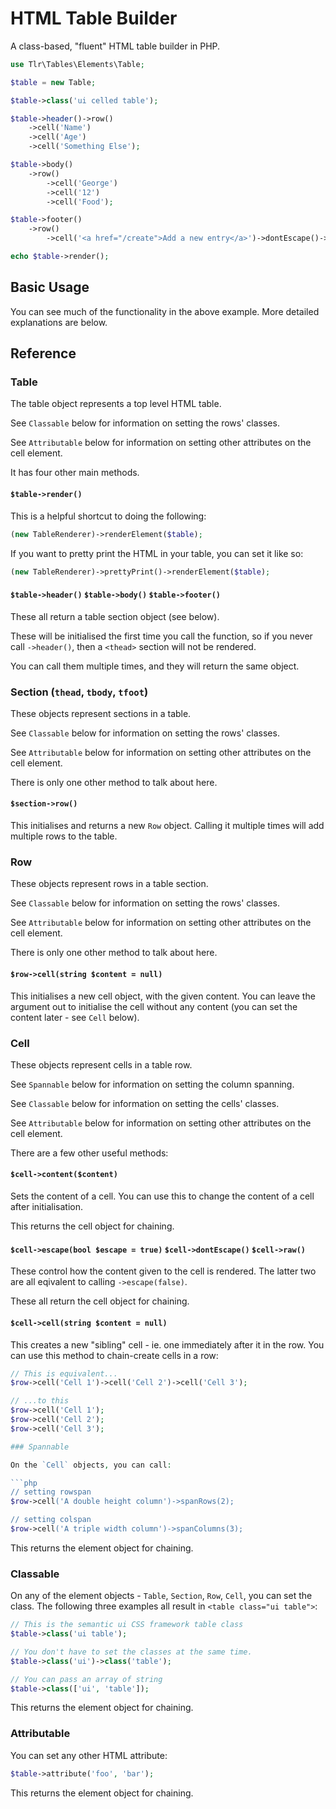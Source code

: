 # HTML Table Builder

A class-based, "fluent" HTML table builder in PHP.

```php
use Tlr\Tables\Elements\Table;

$table = new Table;

$table->class('ui celled table');

$table->header()->row()
    ->cell('Name')
    ->cell('Age')
    ->cell('Something Else');

$table->body()
    ->row()
        ->cell('George')
        ->cell('12')
        ->cell('Food');

$table->footer()
    ->row()
        ->cell('<a href="/create">Add a new entry</a>')->dontEscape()->span(3);

echo $table->render();
```

## Basic Usage

You can see much of the functionality in the above example. More detailed explanations are below.

## Reference

### Table

The table object represents a top level HTML table.

See `Classable` below for information on setting the rows' classes.

See `Attributable` below for information on setting other attributes on the cell element.

It has four other main methods.

#### `$table->render()`

This is a helpful shortcut to doing the following:

```php
(new TableRenderer)->renderElement($table);
```

If you want to pretty print the HTML in your table, you can set it like so:

```php
(new TableRenderer)->prettyPrint()->renderElement($table);
```

#### `$table->header()` `$table->body()` `$table->footer()`

These all return a table section object (see below).

These will be initialised the first time you call the function, so if you never call `->header()`, then a `<thead>` section will not be rendered.

You can call them multiple times, and they will return the same object.

### Section (`thead`, `tbody`, `tfoot`)

These objects represent sections in a table.

See `Classable` below for information on setting the rows' classes.

See `Attributable` below for information on setting other attributes on the cell element.

There is only one other method to talk about here.

#### `$section->row()`

This initialises and returns a new `Row` object. Calling it multiple times will add multiple rows to the table.

### Row

These objects represent rows in a table section.

See `Classable` below for information on setting the rows' classes.

See `Attributable` below for information on setting other attributes on the cell element.

There is only one other method to talk about here.

#### `$row->cell(string $content = null)`

This initialises a new cell object, with the given content. You can leave the argument out to initialise the cell without any content (you can set the content later - see `Cell` below).

### Cell

These objects represent cells in a table row.

See `Spannable` below for information on setting the column spanning.

See `Classable` below for information on setting the cells' classes.

See `Attributable` below for information on setting other attributes on the cell element.

There are a few other useful methods:

#### `$cell->content($content)`

Sets the content of a cell. You can use this to change the content of a cell after initialisation.

This returns the cell object for chaining.

#### `$cell->escape(bool $escape = true)` `$cell->dontEscape()` `$cell->raw()`

These control how the content given to the cell is rendered. The latter two are all eqivalent to calling `->escape(false)`.

These all return the cell object for chaining.

#### `$cell->cell(string $content = null)`

This creates a new "sibling" cell - ie. one immediately after it in the row. You can use this method to chain-create cells in a row:

```php
// This is equivalent...
$row->cell('Cell 1')->cell('Cell 2')->cell('Cell 3');

// ...to this
$row->cell('Cell 1');
$row->cell('Cell 2');
$row->cell('Cell 3');

### Spannable

On the `Cell` objects, you can call:

```php
// setting rowspan
$row->cell('A double height column')->spanRows(2);

// setting colspan
$row->cell('A triple width column')->spanColumns(3);
```

This returns the element object for chaining.

### Classable

On any of the element objects - `Table`, `Section`, `Row`, `Cell`, you can set the class. The following three examples all result in `<table class="ui table">`:

```php
// This is the semantic ui CSS framework table class
$table->class('ui table');

// You don't have to set the classes at the same time.
$table->class('ui')->class('table');

// You can pass an array of string
$table->class(['ui', 'table']);
```

This returns the element object for chaining.

### Attributable

You can set any other HTML attribute:

```php
$table->attribute('foo', 'bar');
```

This returns the element object for chaining.
